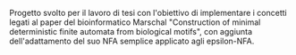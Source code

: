 Progetto svolto per il lavoro di tesi con l'obiettivo di implementare i concetti legati al paper del bioinformatico Marschal "Construction of minimal deterministic finite automata from biological motifs", con aggiunta dell'adattamento del suo NFA semplice applicato agli epsilon-NFA.

